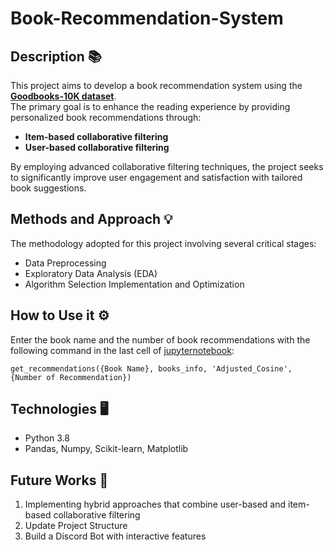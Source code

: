 # Book-Recommendation-System
## Description :books:
This project aims to develop a book recommendation system using the **[Goodbooks-10K dataset](https://github.com/zygmuntz/goodbooks-10k)**.  
The primary goal is to enhance the reading experience by providing personalized book recommendations through:
- **Item-based collaborative filtering**
- **User-based collaborative filtering**

By employing advanced collaborative filtering techniques, the project seeks to significantly improve user
engagement and satisfaction with tailored book suggestions.

## Methods and Approach :bulb:
The methodology adopted for this project involving several
critical stages:  
- Data Preprocessing
- Exploratory Data Analysis (EDA)
- Algorithm Selection Implementation and Optimization

## How to Use it :gear:
Enter the book name and the number of book recommendations with the following command in the last cell of [jupyternotebook](./notebooks/1.0-thc-Item_Based_Recommender_System.ipynb):
```
get_recommendations({Book Name}, books_info, 'Adjusted_Cosine', {Number of Recommendation})
```
## Technologies :desktop_computer:
- Python 3.8
- Pandas, Numpy, Scikit-learn, Matplotlib

## Future Works :memo:
1. Implementing hybrid approaches that combine user-based and item-based
collaborative filtering
2. Update Project Structure
3. Build a Discord Bot with interactive features

